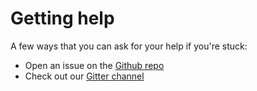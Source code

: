 # Getting help

A few ways that you can ask for your help if you're stuck:

* Open an issue on the [Github repo](https://github.com/DiUS/build-lights)
* Check out our [Gitter channel](https://gitter.im/DiUS/build-lights)




